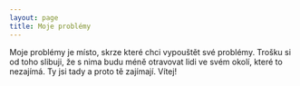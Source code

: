 ```yaml
---
layout: page
title: Moje problémy
---
```


Moje problémy je místo, skrze které chci vypouštět své problémy. Trošku si od toho slibuji, že s nima budu méně otravovat lidi ve svém okolí, které to nezajímá. Ty jsi tady a proto tě zajímají. Vítej!

